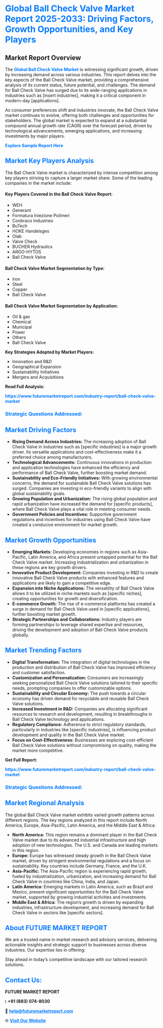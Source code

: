 <h1 style="color: #007BFF;">Global Ball Check Valve Market Report 2025-2033: Driving Factors, Growth Opportunities, and Key Players</h1>

<section id="overview">
<h2>Market Report Overview</h2>
<p>The <a href="https://www.futuremarketreport.com/industry-report/ball-check-valve-market" style="color: #007BFF; text-decoration: none;"><strong>Global Ball Check Valve Market</strong></a> is witnessing significant growth, driven by increasing demand across various industries. This report delves into the key aspects of the Ball Check Valve market, providing a comprehensive analysis of its current status, future potential, and challenges. The demand for Ball Check Valve has surged due to its wide-ranging applications in industries such as [insert industries], making it a critical component in modern-day [applications].</p>
<p>As consumer preferences shift and industries innovate, the Ball Check Valve market continues to evolve, offering both challenges and opportunities for stakeholders. The global market is expected to expand at a substantial compound annual growth rate (CAGR) over the forecast period, driven by technological advancements, emerging applications, and increasing investments by major players.</p>
</section>

<section id="overview">
<p><a href="https://www.futuremarketreport.com/request-sample/reportId=110108" style="color: #007BFF; text-decoration: none;"><strong>Explore Sample Report Here</strong></a></p>
</section>

<section id="key-players">
<h2 style="color: #007BFF;">Market Key Players Analysis</h2>
<p>The Ball Check Valve market is characterized by intense competition among key players striving to capture a larger market share. Some of the leading companies in the market include:</p>
<h4>Key Players Covered in the Ball Check Valve Report:</h4>
<ul><li>WEH</li><li>Generant</li><li>Formatura Iniezione Polimeri</li><li>Conbraco Industries</li><li>BuTech</li><li>HOKE Handelsges</li><li>Olab</li><li>Valve Check</li><li>BUCHER Hydraulics</li><li>ARGO-HYTOS</li><li>Ball Check Valve</li></ul>
<h4>Ball Check Valve Market Segmentation by Type:</h4>
<ul><li>Iron</li><li>Steel</li><li>Copper</li><li>Ball Check Valve</li></ul>

<h4>Ball Check Valve Market Segmentation by Application:</h4>
<ul><li>Oil &amp; gas</li><li>Chemical</li><li>Municipal</li><li>Power</li><li>Others</li><li>Ball Check Valve</li></ul>
<p><strong>Key Strategies Adopted by Market Players:</strong></p>
<ul>
<li>Innovation and R&D</li>
<li>Geographical Expansion</li>
<li>Sustainability Initiatives</li>
<li>Mergers and Acquisitions</li>
</ul>
</section>

<section>
<p><strong>Read Full Analysis: </strong></p><a href="https://www.futuremarketreport.com/industry-report/ball-check-valve-market" style="color: #007BFF; text-decoration: none;"><strong>https://www.futuremarketreport.com/industry-report/ball-check-valve-market</strong></a>
<h3 style="color: #007BFF;">Strategic Questions Addressed:</h3>
</section>

<section id="driving-factors">
<h2 style="color: #007BFF;">Market Driving Factors</h2>
<ul>
<li><strong>Rising Demand Across Industries:</strong> The increasing adoption of Ball Check Valve in industries such as [specific industries] is a major growth driver. Its versatile applications and cost-effectiveness make it a preferred choice among manufacturers.</li>
<li><strong>Technological Advancements:</strong> Continuous innovations in production and application technologies have enhanced the efficiency and performance of Ball Check Valve, further boosting market demand.</li>
<li><strong>Sustainability and Eco-Friendly Initiatives:</strong> With growing environmental concerns, the demand for sustainable Ball Check Valve solutions has surged. Companies are investing in eco-friendly variants to align with global sustainability goals.</li>
<li><strong>Growing Population and Urbanization:</strong> The rising global population and rapid urbanization have increased the demand for [specific products], where Ball Check Valve plays a vital role in meeting consumer needs.</li>
<li><strong>Government Policies and Incentives:</strong> Supportive government regulations and incentives for industries using Ball Check Valve have created a conducive environment for market growth.</li>
</ul>
</section>

<section id="growth-opportunities">
<h2 style="color: #007BFF;">Market Growth Opportunities</h2>
<ul>
<li><strong>Emerging Markets:</strong> Developing economies in regions such as Asia-Pacific, Latin America, and Africa present untapped potential for the Ball Check Valve market. Increasing industrialization and urbanization in these regions are key growth drivers.</li>
<li><strong>Innovative Product Development:</strong> Companies investing in R&D to create innovative Ball Check Valve products with enhanced features and applications are likely to gain a competitive edge.</li>
<li><strong>Expansion into Niche Applications:</strong> The versatility of Ball Check Valve allows it to be utilized in niche markets such as [specific niches], creating opportunities for growth and diversification.</li>
<li><strong>E-commerce Growth:</strong> The rise of e-commerce platforms has created a surge in demand for Ball Check Valve used in [specific applications], further boosting market growth.</li>
<li><strong>Strategic Partnerships and Collaborations:</strong> Industry players are forming partnerships to leverage shared expertise and resources, driving the development and adoption of Ball Check Valve products globally.</li>
</ul>
</section>

<section id="trending-factors">
<h2 style="color: #007BFF;">Market Trending Factors</h2>
<ul>
<li><strong>Digital Transformation:</strong> The integration of digital technologies in the production and distribution of Ball Check Valve has improved efficiency and customer satisfaction.</li>
<li><strong>Customization and Personalization:</strong> Consumers are increasingly seeking personalized Ball Check Valve solutions tailored to their specific needs, prompting companies to offer customizable options.</li>
<li><strong>Sustainability and Circular Economy:</strong> The push towards a circular economy has driven demand for recyclable and reusable Ball Check Valve solutions.</li>
<li><strong>Increased Investment in R&D:</strong> Companies are allocating significant resources to research and development, resulting in breakthroughs in Ball Check Valve technology and applications.</li>
<li><strong>Regulatory Compliance:</strong> Adherence to strict regulatory standards, particularly in industries like [specific industries], is influencing product development and quality in the Ball Check Valve market.</li>
<li><strong>Focus on Cost-Effectiveness:</strong> Businesses are exploring cost-efficient Ball Check Valve solutions without compromising on quality, making the market more competitive.</li>
</ul>
</section>

<section>
<p><strong>Get Full Report: </strong></p><a href="https://www.futuremarketreport.com/industry-report/ball-check-valve-market" style="color: #007BFF; text-decoration: none;"><strong>https://www.futuremarketreport.com/industry-report/ball-check-valve-market</strong></a>
<h3 style="color: #007BFF;">Strategic Questions Addressed:</h3>
</section>


<section id="regional-analysis">
<h2 style="color: #007BFF;">Market Regional Analysis</h2>
<p>The global Ball Check Valve market exhibits varied growth patterns across different regions. The key regions analyzed in this report include North America, Europe, Asia-Pacific, Latin America, and the Middle East & Africa:</p>
<ul>
<li><strong>North America:</strong> This region remains a dominant player in the Ball Check Valve market due to its advanced industrial infrastructure and high adoption of new technologies. The U.S. and Canada are leading markets in this region.</li>
<li><strong>Europe:</strong> Europe has witnessed steady growth in the Ball Check Valve market, driven by stringent environmental regulations and a focus on sustainability. Key countries include Germany, France, and the U.K.</li>
<li><strong>Asia-Pacific:</strong> The Asia-Pacific region is experiencing rapid growth, fueled by industrialization, urbanization, and increasing demand for Ball Check Valve in countries like China, India, and Japan.</li>
<li><strong>Latin America:</strong> Emerging markets in Latin America, such as Brazil and Mexico, present significant opportunities for the Ball Check Valve market, supported by growing industrial activities and investments.</li>
<li><strong>Middle East & Africa:</strong> The region’s growth is driven by expanding industries, infrastructure development, and increasing demand for Ball Check Valve in sectors like [specific sectors].</li>
</ul>
</section>

<footer>
<h2 style="color: #007BFF;">About FUTURE MARKET REPORT</h2>
<p>We are a trusted name in market research and advisory services, delivering actionable insights and strategic support to businesses across diverse industries. Our expertise lies in offering:</p>

<p>Stay ahead in today’s competitive landscape with our tailored research solutions.</p>

<h2 style="color: #007BFF;">Contact Us:</h2>
<p><strong>FUTURE MARKET REPORT</strong></p>
<p>📞 <strong>+91 (883) 074-8030</strong></p>
<p>📧 <strong><a href="mailto:help@futuremarketreport.com" style="color: #007BFF;">help@futuremarketreport.com</a></strong></p>
<p>🌐 <strong><a href="https://www.futuremarketreport.com/" style="color: #007BFF;">Visit Our Website</a></strong></p>
</footer>